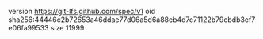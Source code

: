 version https://git-lfs.github.com/spec/v1
oid sha256:44446c2b72653a46ddae77d06a5d6a88eb4d7c71122b79cbdb3ef7e06fa99533
size 11999
